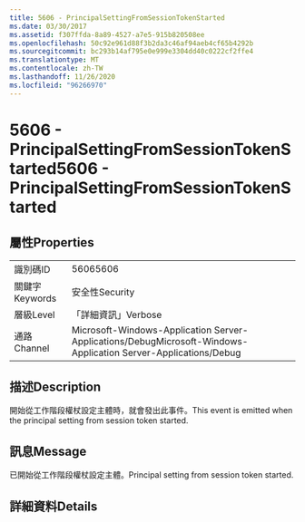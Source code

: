 ```yaml
---
title: 5606 - PrincipalSettingFromSessionTokenStarted
ms.date: 03/30/2017
ms.assetid: f307ffda-8a89-4527-a7e5-915b820508ee
ms.openlocfilehash: 50c92e961d88f3b2da3c46af94aeb4cf65b4292b
ms.sourcegitcommit: bc293b14af795e0e999e3304dd40c0222cf2ffe4
ms.translationtype: MT
ms.contentlocale: zh-TW
ms.lasthandoff: 11/26/2020
ms.locfileid: "96266970"
---
```

# <a name="5606---principalsettingfromsessiontokenstarted"></a><span data-ttu-id="c7664-102">5606 - PrincipalSettingFromSessionTokenStarted</span><span class="sxs-lookup"><span data-stu-id="c7664-102">5606 - PrincipalSettingFromSessionTokenStarted</span></span>

## <a name="properties"></a><span data-ttu-id="c7664-103">屬性</span><span class="sxs-lookup"><span data-stu-id="c7664-103">Properties</span></span>  
  
|||  
|-|-|  
|<span data-ttu-id="c7664-104">識別碼</span><span class="sxs-lookup"><span data-stu-id="c7664-104">ID</span></span>|<span data-ttu-id="c7664-105">5606</span><span class="sxs-lookup"><span data-stu-id="c7664-105">5606</span></span>|  
|<span data-ttu-id="c7664-106">關鍵字</span><span class="sxs-lookup"><span data-stu-id="c7664-106">Keywords</span></span>|<span data-ttu-id="c7664-107">安全性</span><span class="sxs-lookup"><span data-stu-id="c7664-107">Security</span></span>|  
|<span data-ttu-id="c7664-108">層級</span><span class="sxs-lookup"><span data-stu-id="c7664-108">Level</span></span>|<span data-ttu-id="c7664-109">「詳細資訊」</span><span class="sxs-lookup"><span data-stu-id="c7664-109">Verbose</span></span>|  
|<span data-ttu-id="c7664-110">通路</span><span class="sxs-lookup"><span data-stu-id="c7664-110">Channel</span></span>|<span data-ttu-id="c7664-111">Microsoft-Windows-Application Server-Applications/Debug</span><span class="sxs-lookup"><span data-stu-id="c7664-111">Microsoft-Windows-Application Server-Applications/Debug</span></span>|  
  
## <a name="description"></a><span data-ttu-id="c7664-112">描述</span><span class="sxs-lookup"><span data-stu-id="c7664-112">Description</span></span>  

 <span data-ttu-id="c7664-113">開始從工作階段權杖設定主體時，就會發出此事件。</span><span class="sxs-lookup"><span data-stu-id="c7664-113">This event is emitted when the principal setting from session token started.</span></span>  
  
## <a name="message"></a><span data-ttu-id="c7664-114">訊息</span><span class="sxs-lookup"><span data-stu-id="c7664-114">Message</span></span>  

 <span data-ttu-id="c7664-115">已開始從工作階段權杖設定主體。</span><span class="sxs-lookup"><span data-stu-id="c7664-115">Principal setting from session token started.</span></span>  
  
## <a name="details"></a><span data-ttu-id="c7664-116">詳細資料</span><span class="sxs-lookup"><span data-stu-id="c7664-116">Details</span></span>
